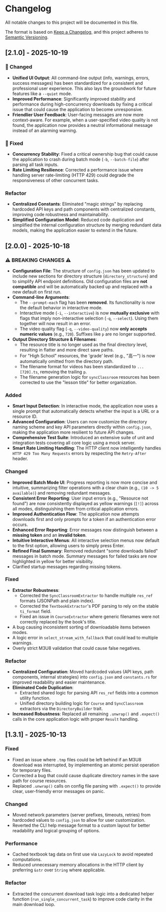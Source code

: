 # Changelog

All notable changes to this project will be documented in this file.

The format is based on [Keep a Changelog](https://keepachangelog.com/en/1.0.0/),
and this project adheres to [Semantic Versioning](https://semver.org/spec/v2.0.0.html).

## [2.1.0] - 2025-10-19

### 🚀 Changed

- **Unified UI Output**: All command-line output (info, warnings, errors, success messages) has been standardized for a consistent and professional user experience. This also lays the groundwork for future features like a `--quiet` mode.
- **Improved Performance**: Significantly improved stability and performance during high-concurrency downloads by fixing a critical issue that could cause the application to become unresponsive.
- **Friendlier User Feedback**: User-facing messages are now more context-aware. For example, when a user-specified video quality is not found, the application now provides a neutral informational message instead of an alarming warning.

### 🐛 Fixed

- **Concurrency Stability**: Fixed a critical ownership bug that could cause the application to crash during batch mode (`-b`, `--batch-file`) after parsing all task inputs.
- **Rate Limiting Resilience**: Corrected a performance issue where handling server rate-limiting (HTTP 429) could degrade the responsiveness of other concurrent tasks.

### Refactor

- **Centralized Constants**: Eliminated "magic strings" by replacing hardcoded API keys and path components with centralized constants, improving code robustness and maintainability.
- **Simplified Configuration Model**: Reduced code duplication and simplified the internal configuration structure by merging redundant data models, making the application easier to extend in the future.

## [2.0.0] - 2025-10-18

### ⚠️ BREAKING CHANGES ⚠️

- **Configuration File**: The structure of `config.json` has been updated to include new sections for directory structure (`directory_structure`) and to simplify API endpoint definitions. Old configuration files are **not compatible** and will be automatically backed up and replaced with a new default on first run.
- **Command-line Arguments**:
  - The `--prompt-each` flag has been **removed**. Its functionality is now the default behavior in interactive mode.
  - Interactive mode (`-i`, `--interactive`) is now **mutually exclusive** with flags that imply non-interactive selection (`-q`, `--select`). Using them together will now result in an error.
  - The video quality flag (`-q`, `--video-quality`) now **only accepts numeric values** (e.g., `720`). Suffixes like `p` are no longer supported.
- **Output Directory Structure & Filenames**:
  - The resource title is no longer used as the final directory level, resulting in flatter and more direct save paths.
  - For "High School" resources, the 'grade' level (e.g., "高一") is now automatically omitted from the directory path.
  - The filename format for videos has been standardized to `... [720].ts`, removing the trailing `p`.
  - The filename generation logic for `syncClassroom` resources has been corrected to use the "lesson title" for better organization.

### Added

- **Smart Input Detection**: In interactive mode, the application now uses a single prompt that automatically detects whether the input is a URL or a resource ID.
- **Advanced Configuration**: Users can now customize the directory naming scheme and key API parameters directly within `config.json`, making the application more resilient to future API changes.
- **Comprehensive Test Suite**: Introduced an extensive suite of unit and integration tests covering all core logic using a mock server.
- **Smart Rate Limiting Handling**: The HTTP client now intelligently handles `HTTP 429 Too Many Requests` errors by respecting the `Retry-After` header.

### Changed

- **Improved Batch Mode UI**: Progress reporting is now more concise and intuitive, summarizing filter operations with a clear chain (e.g., `(10 -> 5 available)`) and removing redundant messages.
- **Consistent Error Reporting**: User input errors (e.g., "Resource not found") are now consistently displayed as yellow warnings (`[!]`) across all modes, distinguishing them from critical application errors.
- **Improved Authentication Flow**: The application now attempts downloads first and only prompts for a token if an authentication error occurs.
- **Enhanced Error Reporting**: Error messages now distinguish between a **missing token** and an **invalid token**.
- **Intuitive Interactive Menus**: All interactive selection menus now default to the first option, allowing users to simply press Enter.
- **Refined Final Summary**: Removed redundant "some downloads failed" messages in batch mode. Summary messages for failed tasks are now highlighted in yellow for better visibility.
- Clarified startup messages regarding missing tokens.

### Fixed

- **Extractor Robustness**:
  - Corrected the `SyncClassroomExtractor` to handle multiple `res_ref` formats (JSONPath and plain index).
  - Corrected the `TextbookExtractor`'s PDF parsing to rely on the stable `ti_format` field.
  - Fixed an issue in `CourseExtractor` where generic filenames were not correctly replaced by the book's title.
- A bug causing inconsistent sorting of downloadable items between modes.
- A logic error in `select_stream_with_fallback` that could lead to multiple warnings.
- Overly strict M3U8 validation that could cause false negatives.

### Refactor

- **Centralized Configuration**: Moved hardcoded values (API keys, path components, internal strategies) into `config.json` and `constants.rs` for improved readability and easier maintenance.
- **Eliminated Code Duplication**:
  - Extracted shared logic for parsing API `res_ref` fields into a common utility function.
  - Unified directory building logic for `Course` and `SyncClassroom` extractors via the `DirectoryBuilder` trait.
- **Increased Robustness**: Replaced all remaining `.unwrap()` and `.expect()` calls in the core application logic with proper `Result` handling.

## [1.3.1] - 2025-10-13

### Fixed
- Fixed an issue where `.tmp` files could be left behind if an M3U8 download was interrupted, by implementing an atomic persist operation for temporary files.
- Corrected a bug that could cause duplicate directory names in the save path for course resources.
- Replaced `.unwrap()` calls on config file parsing with `.expect()` to provide clear, user-friendly error messages on panic.

### Changed
- Moved network parameters (server prefixes, timeouts, retries) from hardcoded values to `config.json` to allow for user customization.
- Reverted the CLI help message format to a custom layout for better readability and logical grouping of options.

### Performance
- Cached textbook tag data on first use via `LazyLock` to avoid repeated computations.
- Reduced unnecessary memory allocations in the HTTP client by preferring `&str` over `String` where applicable.

### Refactor
- Extracted the concurrent download task logic into a dedicated helper function (`run_single_concurrent_task`) to improve code clarity in the main download loop.